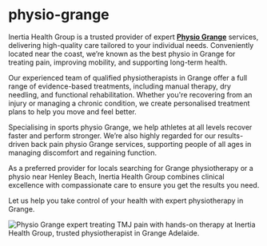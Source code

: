 # physio-grange
Inertia Health Group is a trusted provider of expert **[Physio Grange](https://inertiahealthgroup.com.au/physiotherapist/physiotherapist-grange/)** services, delivering high-quality care tailored to your individual needs. Conveniently located near the coast, we’re known as the best physio in Grange for treating pain, improving mobility, and supporting long-term health.

Our experienced team of qualified physiotherapists in Grange offer a full range of evidence-based treatments, including manual therapy, dry needling, and functional rehabilitation. Whether you're recovering from an injury or managing a chronic condition, we create personalised treatment plans to help you move and feel better.

Specialising in sports physio Grange, we help athletes at all levels recover faster and perform stronger. We’re also highly regarded for our results-driven back pain physio Grange services, supporting people of all ages in managing discomfort and regaining function.

As a preferred provider for locals searching for Grange physiotherapy or a physio near Henley Beach, Inertia Health Group combines clinical excellence with compassionate care to ensure you get the results you need.

Let us help you take control of your health with expert physiotherapy in Grange.
<html>
<body>
<!--StartFragment--><google-sheets-html-origin><!--td {border: 1px solid #cccccc;}br {mso-data-placement:same-cell;}-->
<img src="https://inertiahealthgroup.com.au/wp-content/uploads/2024/07/TMJ-Pain.jpg" alt="Physio Grange expert treating TMJ pain with hands-on therapy at Inertia Health Group, trusted physiotherapist in Grange Adelaide."/>

<!--EndFragment-->
</body>
</html>
